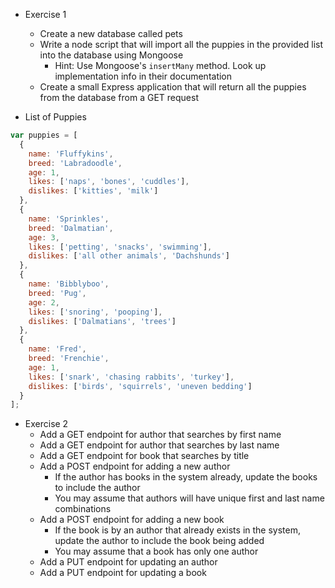 - Exercise 1
  - Create a new database called pets
  - Write a node script that will import all the puppies in the provided list into the database using Mongoose
    - Hint: Use Mongoose's `insertMany` method. Look up implementation info in their documentation
  - Create a small Express application that will return all the puppies from the database from a GET request

- List of Puppies
```js
var puppies = [
  {
    name: 'Fluffykins',
    breed: 'Labradoodle',
    age: 1,
    likes: ['naps', 'bones', 'cuddles'],
    dislikes: ['kitties', 'milk']
  },
  {
    name: 'Sprinkles',
    breed: 'Dalmatian',
    age: 3,
    likes: ['petting', 'snacks', 'swimming'],
    dislikes: ['all other animals', 'Dachshunds']
  },
  {
    name: 'Bibblyboo',
    breed: 'Pug',
    age: 2,
    likes: ['snoring', 'pooping'],
    dislikes: ['Dalmatians', 'trees']
  },
  {
    name: 'Fred',
    breed: 'Frenchie',
    age: 1,
    likes: ['snark', 'chasing rabbits', 'turkey'],
    dislikes: ['birds', 'squirrels', 'uneven bedding']
  }
];
```

- Exercise 2
  - Add a GET endpoint for author that searches by first name
  - Add a GET endpoint for author that searches by last name
  - Add a GET endpoint for book that searches by title
  - Add a POST endpoint for adding a new author
    - If the author has books in the system already, update the books to include the author
    - You may assume that authors will have unique first and last name combinations
  - Add a POST endpoint for adding a new book
    - If the book is by an author that already exists in the system, update the author to include the book being added
    - You may assume that a book has only one author
  - Add a PUT endpoint for updating an author
  - Add a PUT endpoint for updating a book
